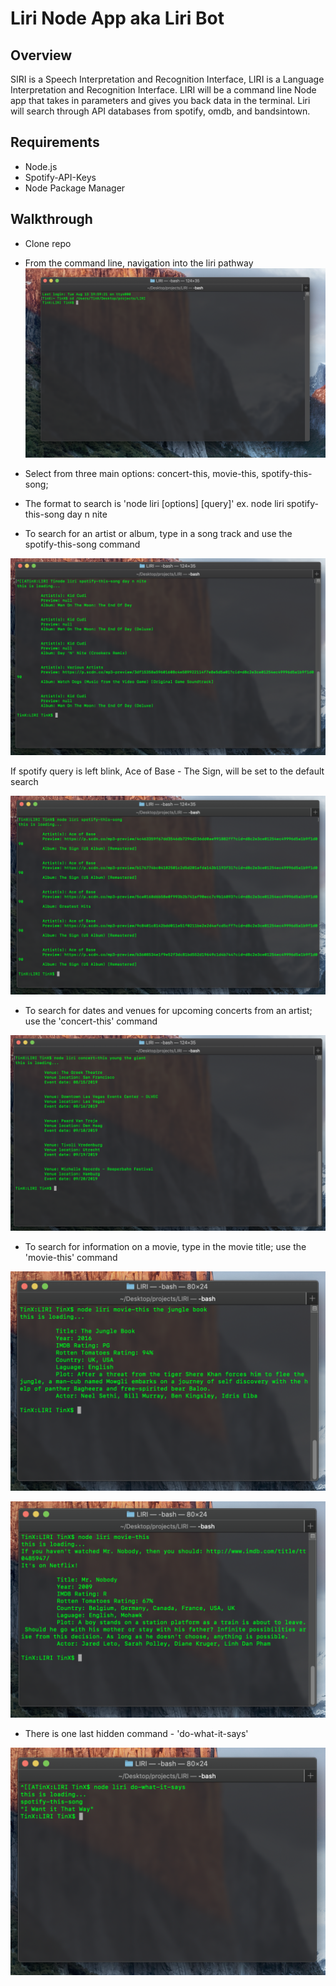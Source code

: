 # Liri Node App aka Liri Bot

## Overview
SIRI is a Speech Interpretation and Recognition Interface, LIRI is a Language Interpretation and Recognition Interface. LIRI will be a command line Node app that takes in parameters and gives you back data in the terminal. Liri will search through API databases from spotify, omdb, and bandsintown. 

## Requirements

* Node.js
* Spotify-API-Keys
* Node Package Manager

## Walkthrough

- Clone repo

- From the command line, navigation into the liri pathway
![](images/start.png)

- Select from three main options: concert-this, movie-this, spotify-this-song; 

- The format to search is 'node liri [options] [query]' ex. node liri spotify-this-song day n nite

- To search for an artist or album, type in a song track and use the spotify-this-song command

![](images/spotify_query.png)

If spotify query is left blink, Ace of Base - The Sign, will be set to the default search

![](images/spotify_default.png)

- To search for dates and venues for upcoming concerts from an artist; use the 'concert-this' command  

![](images/concertThis_query.png)

- To search for information on a movie, type in the movie title; use the 'movie-this' command

![](images/movieThis_query.png)

![](images/movieThis_default.png)

- There is one last hidden command - 'do-what-it-says' 

![](images/doThis_query.png)

